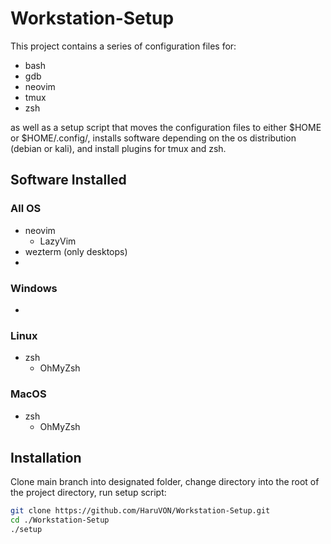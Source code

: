 # Workstation-Setup

This project contains a series of configuration files for:
- bash
- gdb
- neovim
- tmux
- zsh

as well as a setup script that moves the configuration files to either $HOME or $HOME/.config/<software-name>, installs software depending on the os distribution (debian or kali), and install plugins for tmux and zsh.

## Software Installed

### All OS

- neovim
  - LazyVim
- wezterm (only desktops)
- 

### Windows

- 

### Linux

- zsh
  - OhMyZsh

### MacOS

- zsh
  - OhMyZsh

## Installation

Clone main branch into designated folder, change directory into the root of the project directory, run setup script:

```bash
git clone https://github.com/HaruVON/Workstation-Setup.git
cd ./Workstation-Setup
./setup
```
